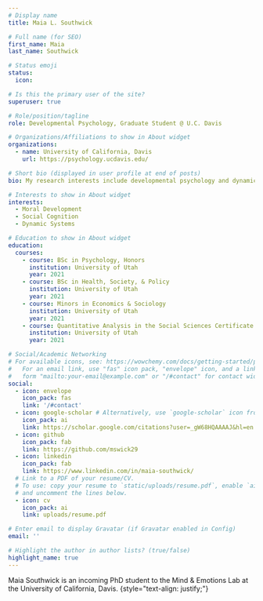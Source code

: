 ```yaml
---
# Display name
title: Maia L. Southwick

# Full name (for SEO)
first_name: Maia
last_name: Southwick

# Status emoji
status:
  icon: 

# Is this the primary user of the site?
superuser: true

# Role/position/tagline
role: Developmental Psychology, Graduate Student @ U.C. Davis

# Organizations/Affiliations to show in About widget
organizations:
  - name: University of California, Davis
    url: https://psychology.ucdavis.edu/

# Short bio (displayed in user profile at end of posts)
bio: My research interests include developmental psychology and dynamics.

# Interests to show in About widget
interests:
  - Moral Development
  - Social Cognition
  - Dynamic Systems

# Education to show in About widget
education:
  courses:
    - course: BSc in Psychology, Honors
      institution: University of Utah
      year: 2021
    - course: BSc in Health, Society, & Policy
      institution: University of Utah
      year: 2021
    - course: Minors in Economics & Sociology
      institution: University of Utah
      year: 2021
    - course: Quantitative Analysis in the Social Sciences Certificate
      institution: University of Utah
      year: 2021

# Social/Academic Networking
# For available icons, see: https://wowchemy.com/docs/getting-started/page-builder/#icons
#   For an email link, use "fas" icon pack, "envelope" icon, and a link in the
#   form "mailto:your-email@example.com" or "/#contact" for contact widget.
social:
  - icon: envelope
    icon_pack: fas
    link: '/#contact'
  - icon: google-scholar # Alternatively, use `google-scholar` icon from `ai` icon pack
    icon_pack: ai
    link: https://scholar.google.com/citations?user=_gW68HQAAAAJ&hl=en
  - icon: github
    icon_pack: fab
    link: https://github.com/mswick29
  - icon: linkedin
    icon_pack: fab
    link: https://www.linkedin.com/in/maia-southwick/
  # Link to a PDF of your resume/CV.
  # To use: copy your resume to `static/uploads/resume.pdf`, enable `ai` icons in `params.yaml`,
  # and uncomment the lines below.
  - icon: cv
    icon_pack: ai
    link: uploads/resume.pdf

# Enter email to display Gravatar (if Gravatar enabled in Config)
email: ''

# Highlight the author in author lists? (true/false)
highlight_name: true
---
```


Maia Southwick is an incoming PhD student to the Mind & Emotions Lab at the University of California, Davis.
{style="text-align: justify;"}
